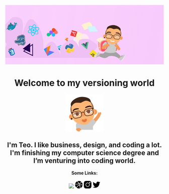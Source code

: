 <p align="center">
  <img src="https://raw.githubusercontent.com/quaresmateo/quaresmateo/master/images/cover-gh.png" >
</p>

<h1 align="center" > Welcome to my versioning world </h1>

<p align="center">
  <img align="center" src="https://raw.githubusercontent.com/quaresmateo/quaresmateo/master/images/teo-ola.png" >
</p>

<h2 align="center" >
  I'm Teo. I like business, design, and coding a lot. I'm finishing my computer science degree and I’m venturing into coding world.
</h2>

<p align="center">
  <b>Some Links:</b>
  <br>
  <br>
  <a href="https://www.linkedin.com/in/teoian-quaresma-2b909b142/"><img src="https://raw.githubusercontent.com/quaresmateo/quaresmateo/master/images/linkedin-filed.png" ></a> 
  <a href="https://dribbble.com/quaresmateo"><img src="https://raw.githubusercontent.com/quaresmateo/quaresmateo/master/images/basquetebol.png" ></a> 
  <a href="https://instagram.com/quaresmateo"><img src="https://raw.githubusercontent.com/quaresmateo/quaresmateo/master/images/instagram-filled.png" ></a> 
  <a href="https://twitter.com/quaresmateo"><img src="https://raw.githubusercontent.com/quaresmateo/quaresmateo/master/images/twitter.png" ></a> 
  <br><br>
</p>
